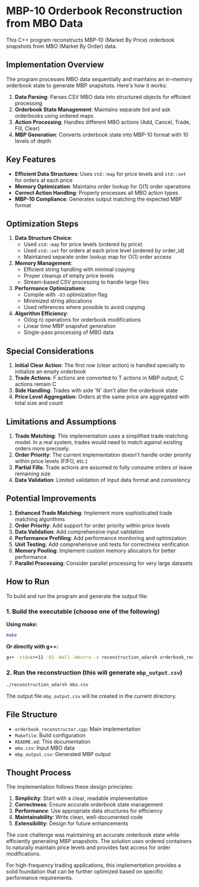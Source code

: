 # MBP-10 Orderbook Reconstruction from MBO Data

This C++ program reconstructs MBP-10 (Market By Price) orderbook snapshots from MBO (Market By Order) data.

## Implementation Overview

The program processes MBO data sequentially and maintains an in-memory orderbook state to generate MBP snapshots. Here's how it works:

1. **Data Parsing**: Parses CSV MBO data into structured objects for efficient processing
2. **Orderbook State Management**: Maintains separate bid and ask orderbooks using ordered maps
3. **Action Processing**: Handles different MBO actions (Add, Cancel, Trade, Fill, Clear)
4. **MBP Generation**: Converts orderbook state into MBP-10 format with 10 levels of depth

## Key Features

- **Efficient Data Structures**: Uses `std::map` for price levels and `std::set` for orders at each price
- **Memory Optimization**: Maintains order lookup for O(1) order operations
- **Correct Action Handling**: Properly processes all MBO action types
- **MBP-10 Compliance**: Generates output matching the expected MBP format

## Optimization Steps

1. **Data Structure Choice**:
   - Used `std::map` for price levels (ordered by price)
   - Used `std::set` for orders at each price level (ordered by order_id)
   - Maintained separate order lookup map for O(1) order access
2. **Memory Management**:
   - Efficient string handling with minimal copying
   - Proper cleanup of empty price levels
   - Stream-based CSV processing to handle large files
3. **Performance Optimizations**:
   - Compile with `-O3` optimization flag
   - Minimized string allocations
   - Used references where possible to avoid copying
4. **Algorithm Efficiency**:
   - O(log n) operations for orderbook modifications
   - Linear time MBP snapshot generation
   - Single-pass processing of MBO data

## Special Considerations

1. **Initial Clear Action**: The first row (clear action) is handled specially to initialize an empty orderbook
2. **Trade Actions**: F actions are converted to T actions in MBP output; C actions remain C
3. **Side Handling**: Trades with side 'N' don't alter the orderbook state
4. **Price Level Aggregation**: Orders at the same price are aggregated with total size and count

## Limitations and Assumptions

1. **Trade Matching**: This implementation uses a simplified trade matching model. In a real system, trades would need to match against existing orders more precisely.
2. **Order Priority**: The current implementation doesn't handle order priority within price levels (FIFO, etc.)
3. **Partial Fills**: Trade actions are assumed to fully consume orders or leave remaining size
4. **Data Validation**: Limited validation of input data format and consistency

## Potential Improvements

1. **Enhanced Trade Matching**: Implement more sophisticated trade matching algorithms
2. **Order Priority**: Add support for order priority within price levels
3. **Data Validation**: Add comprehensive input validation
4. **Performance Profiling**: Add performance monitoring and optimization
5. **Unit Testing**: Add comprehensive unit tests for correctness verification
6. **Memory Pooling**: Implement custom memory allocators for better performance
7. **Parallel Processing**: Consider parallel processing for very large datasets

## How to Run

To build and run the program and generate the output file:

### 1. Build the executable (choose one of the following)

**Using make:**

```sh
make
```

**Or directly with g++:**

```sh
g++ -std=c++11 -O3 -Wall -Wextra -o reconstruction_adarsh orderbook_reconstructor.cpp
```

### 2. Run the reconstruction (this will generate `mbp_output.csv`)

```sh
./reconstruction_adarsh mbo.csv
```

The output file `mbp_output.csv` will be created in the current directory.

## File Structure

- `orderbook_reconstructor.cpp`: Main implementation
- `Makefile`: Build configuration
- `README.md`: This documentation
- `mbo.csv`: Input MBO data
- `mbp_output.csv`: Generated MBP output

## Thought Process

The implementation follows these design principles:

1. **Simplicity**: Start with a clear, readable implementation
2. **Correctness**: Ensure accurate orderbook state management
3. **Performance**: Use appropriate data structures for efficiency
4. **Maintainability**: Write clean, well-documented code
5. **Extensibility**: Design for future enhancements

The core challenge was maintaining an accurate orderbook state while efficiently generating MBP snapshots. The solution uses ordered containers to naturally maintain price levels and provides fast access for order modifications.

For high-frequency trading applications, this implementation provides a solid foundation that can be further optimized based on specific performance requirements.
